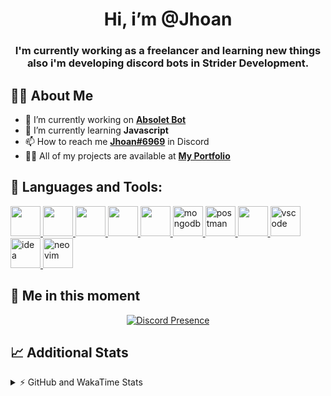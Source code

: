 <h1 align="center">Hi, i’m @Jhoan</h1>
<h3 align="center">I'm currently working as a freelancer and learning new things also i'm developing discord bots in Strider Development.</h3>

## 🙋‍♂️ About Me

- 🔭 I’m currently working on **[Absolet Bot](https://strider.cloud)**
- 🌱 I’m currently learning **Javascript**
- 📫 How to reach me **[Jhoan#6969](https://jhoan.monster/)** in Discord
- 👨‍💻 All of my projects are available at **[My Portfolio](https://jhoan.monster)**

## 🚀 Languages and Tools:
<p align="left"> 
    <a href="https://developer.mozilla.org/en-US/docs/Web/JavaScript" target="_blank"> <img src="https://img.icons8.com/color/48/000000/javascript.png" width="48" height="48"/> </a> 
    <a href="https://www.w3.org/html/" target="_blank"> <img src="https://img.icons8.com/color/48/000000/html-5.png" width="48" height="48"/> </a> 
    <a href="https://www.w3schools.com/css/" target="_blank"> <img src="https://img.icons8.com/color/48/000000/css3.png" width="48" height="48"/> </a> 
    <a href="https://getbootstrap.com" target="_blank"> <img src="https://img.icons8.com/color/48/000000/bootstrap.png" width="48" height="48"/> </a> 
    <a href="https://nodejs.org" target="_blank"> <img src="https://i.imgur.com/XX8lvL7.png" width="48" height="48"/> </a> 
    <a href="https://www.mongodb.com/" target="_blank"> <img src="https://i.imgur.com/nRtS3AN.png" alt="mongodb" width="48" height="48"/> </a> 
    <a href="https://postman.com" target="_blank"> <img src="https://www.vectorlogo.zone/logos/getpostman/getpostman-icon.svg" alt="postman" width="48" height="48"/> </a>   
    <a href="https://git-scm.com/" target="_blank"> <img src="https://img.icons8.com/color/48/000000/git.png" width="48" height="48"/> </a> 
    <a href="https://code.visualstudio.com" target="_blank" > <img src="https://upload.wikimedia.org/wikipedia/commons/thumb/9/9a/Visual_Studio_Code_1.35_icon.svg/2048px-Visual_Studio_Code_1.35_icon.svg.png" alt="vscode" width="48" height="48"> </a>
    <a href="https://www.jetbrains.com/es-es/idea/" target="_blank" > <img src="https://resources.jetbrains.com/storage/products/intellij-idea/img/meta/intellij-idea_logo_300x300.png" alt="idea" width="48" height="48"> </a>
    <a href="https://neovim.io" target="_blank"> <img src="https://icons.iconarchive.com/icons/papirus-team/papirus-apps/512/nvim-icon.png" alt="neovim" width="48" height="48"/> </a>
</p>
  
## 👤 Me in this moment
<p align="center">
    <a href="https://discord.com/users/852617426591154177" target="_blank" rel="nofollow">
        <img src="https://lanyard-profile-readme.vercel.app/api/852617426591154177?idleMessage=Probably%20coding%20Absolet..." alt="Discord Presence" align="center">
    </a>
</p>

## 📈 Additional Stats
<details>
    <summary>⚡ GitHub and WakaTime Stats</summary>
    <br/>

<!--START_SECTION:waka-->
![Code Time](http://img.shields.io/badge/Code%20Time-215%20hrs%2034%20mins-blue)

**🐱 My GitHub Data** 

> 🏆 582 Contributions in the Year 2022
 > 
> 📦 46.5 kB Used in GitHub's Storage 
 > 
> 💼 Opted to Hire
 > 
> 📜 4 Public Repositories 
 > 
> 🔑 20 Private Repositories  
 > 
**I'm an Early 🐤** 

```text
🌞 Morning    54 commits     ██░░░░░░░░░░░░░░░░░░░░░░░   9.69% 
🌆 Daytime    232 commits    ██████████░░░░░░░░░░░░░░░   41.65% 
🌃 Evening    237 commits    ██████████░░░░░░░░░░░░░░░   42.55% 
🌙 Night      34 commits     █░░░░░░░░░░░░░░░░░░░░░░░░   6.1%

```
📅 **I'm Most Productive on Saturday** 

```text
Monday       73 commits     ███░░░░░░░░░░░░░░░░░░░░░░   13.11% 
Tuesday      88 commits     ████░░░░░░░░░░░░░░░░░░░░░   15.8% 
Wednesday    98 commits     ████░░░░░░░░░░░░░░░░░░░░░   17.59% 
Thursday     44 commits     ██░░░░░░░░░░░░░░░░░░░░░░░   7.9% 
Friday       68 commits     ███░░░░░░░░░░░░░░░░░░░░░░   12.21% 
Saturday     115 commits    █████░░░░░░░░░░░░░░░░░░░░   20.65% 
Sunday       71 commits     ███░░░░░░░░░░░░░░░░░░░░░░   12.75%

```


📊 **This Week I Spent My Time On** 

```text
⌚︎ Time Zone: America/Bogota

💬 Programming Languages: 
JavaScript               19 hrs 26 mins      █████████████████░░░░░░░░   69.39% 
Markdown                 4 hrs 46 mins       ████░░░░░░░░░░░░░░░░░░░░░   17.03% 
JSON                     1 hr 29 mins        █░░░░░░░░░░░░░░░░░░░░░░░░   5.32% 
YAML                     44 mins             ░░░░░░░░░░░░░░░░░░░░░░░░░   2.66% 
EJS                      32 mins             ░░░░░░░░░░░░░░░░░░░░░░░░░   1.95%

🔥 Editors: 
VS Code                  28 hrs              █████████████████████████   100.0%

🐱‍💻 Projects: 
absolet-guide            9 hrs 4 mins        ████████░░░░░░░░░░░░░░░░░   32.42% 
Absolet-Bot              5 hrs 27 mins       ████░░░░░░░░░░░░░░░░░░░░░   19.46% 
Strider-System           5 hrs 17 mins       ████░░░░░░░░░░░░░░░░░░░░░   18.9% 
sms-script               2 hrs 41 mins       ██░░░░░░░░░░░░░░░░░░░░░░░   9.62% 
ticket-sub-menus         1 hr 25 mins        █░░░░░░░░░░░░░░░░░░░░░░░░   5.07%

💻 Operating System: 
Linux                    28 hrs              █████████████████████████   100.0%

```

**I Mostly Code in JavaScript** 

```text
JavaScript               14 repos            █████████████████░░░░░░░░   70.0% 
Java                     2 repos             ██░░░░░░░░░░░░░░░░░░░░░░░   10.0% 
SCSS                     1 repo              █░░░░░░░░░░░░░░░░░░░░░░░░   5.0% 
TypeScript               1 repo              █░░░░░░░░░░░░░░░░░░░░░░░░   5.0% 
Shell                    1 repo              █░░░░░░░░░░░░░░░░░░░░░░░░   5.0%

```



 Last Updated on 18/06/2022 11:36:24 UTC
<!--END_SECTION:waka-->
</details>

